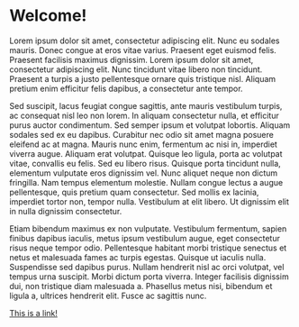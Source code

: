 # Welcome!

Lorem ipsum dolor sit amet, consectetur adipiscing elit. Nunc eu sodales mauris. Donec congue at eros vitae varius. Praesent eget euismod felis. Praesent facilisis maximus dignissim. Lorem ipsum dolor sit amet, consectetur adipiscing elit. Nunc tincidunt vitae libero non tincidunt. Praesent a turpis a justo pellentesque ornare quis tristique nisl. Aliquam pretium enim efficitur felis dapibus, a consectetur ante tempor.

Sed suscipit, lacus feugiat congue sagittis, ante mauris vestibulum turpis, ac consequat nisl leo non lorem. In aliquam consectetur nulla, et efficitur purus auctor condimentum. Sed semper ipsum et volutpat lobortis. Aliquam sodales sed ex eu dapibus. Curabitur nec odio sit amet magna posuere eleifend ac at magna. Mauris nunc enim, fermentum ac nisi in, imperdiet viverra augue. Aliquam erat volutpat. Quisque leo ligula, porta ac volutpat vitae, convallis eu felis. Sed eu libero risus. Quisque porta tincidunt nulla, elementum vulputate eros dignissim vel. Nunc aliquet neque non dictum fringilla. Nam tempus elementum molestie. Nullam congue lectus a augue pellentesque, quis pretium quam consectetur. Sed mollis ex lacinia, imperdiet tortor non, tempor nulla. Vestibulum at elit libero. Ut dignissim elit in nulla dignissim consectetur.

Etiam bibendum maximus ex non vulputate. Vestibulum fermentum, sapien finibus dapibus iaculis, metus ipsum vestibulum augue, eget consectetur risus neque tempor odio. Pellentesque habitant morbi tristique senectus et netus et malesuada fames ac turpis egestas. Quisque ut iaculis nulla. Suspendisse sed dapibus purus. Nullam hendrerit nisl ac orci volutpat, vel tempus urna suscipit. Morbi dictum porta viverra. Integer facilisis dignissim dui, non tristique diam malesuada a. Phasellus metus nisi, bibendum et ligula a, ultrices hendrerit elit. Fusce ac sagittis nunc.

[This is a link!](https://google.com)
